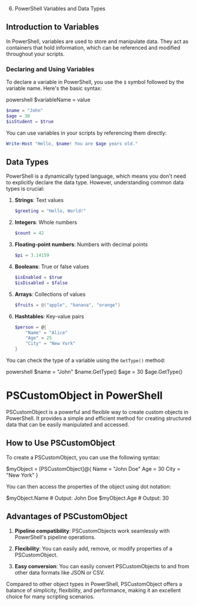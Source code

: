 6. PowerShell Variables and Data Types

## Introduction to Variables

In PowerShell, variables are used to store and manipulate data. They act as containers that hold information, which can be referenced and modified throughout your scripts.

### Declaring and Using Variables

To declare a variable in PowerShell, you use the `$` symbol followed by the variable name. Here's the basic syntax:

powershell
$variableName = value

````powershell
$name = "John"
$age = 30
$isStudent = $true
````

You can use variables in your scripts by referencing them directly:

```powershell
Write-Host "Hello, $name! You are $age years old."
```

## Data Types

PowerShell is a dynamically typed language, which means you don't need to explicitly declare the data type. However, understanding common data types is crucial:

1. **Strings**: Text values
   ```powershell
   $greeting = "Hello, World!"
   ```

2. **Integers**: Whole numbers
   ```powershell
   $count = 42
   ```

3. **Floating-point numbers**: Numbers with decimal points
   ```powershell
   $pi = 3.14159
   ```

4. **Booleans**: True or false values
   ```powershell
   $isEnabled = $true
   $isDisabled = $false
   ```

5. **Arrays**: Collections of values
   ```powershell
   $fruits = @("apple", "banana", "orange")
   ```

6. **Hashtables**: Key-value pairs
   ```powershell
   $person = @{
       "Name" = "Alice"
       "Age" = 25
       "City" = "New York"
   }
   ```

You can check the type of a variable using the `GetType()` method:

powershell
$name = "John"
$name.GetType()
$age = 30
$age.GetType()


# PSCustomObject in PowerShell

PSCustomObject is a powerful and flexible way to create custom objects in PowerShell. It provides a simple and efficient method for creating structured data that can be easily manipulated and accessed.

## How to Use PSCustomObject

To create a PSCustomObject, you can use the following syntax:

$myObject = [PSCustomObject]@{
    Name = "John Doe"
    Age = 30
    City = "New York"
}

You can then access the properties of the object using dot notation:

$myObject.Name  # Output: John Doe
$myObject.Age   # Output: 30

## Advantages of PSCustomObject



1. **Pipeline compatibility**: PSCustomObjects work seamlessly with PowerShell's pipeline operations.

2. **Flexibility**: You can easily add, remove, or modify properties of a PSCustomObject.

3. **Easy conversion**: You can easily convert PSCustomObjects to and from other data formats like JSON or CSV.

Compared to other object types in PowerShell, PSCustomObject offers a balance of simplicity, flexibility, and performance, making it an excellent choice for many scripting scenarios.

